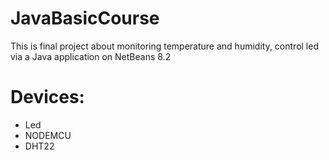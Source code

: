 # JavaBasicCourse
This is final project about monitoring temperature and humidity, control led via a Java application on NetBeans 8.2

# Devices:
- Led
- NODEMCU
- DHT22
